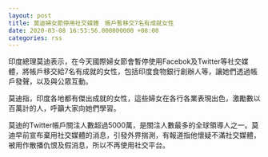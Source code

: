 ```yaml
---
layout: post
title: 莫迪婦女節停用社交媒體　帳戶暫移交7名有成就女性
date: 2020-03-08 16:53:56.000000000 +08:00
categories: rss
---
```


印度總理莫迪表示，在今天國際婦女節會暫停使用Facebok及Twitter等社交媒體，將帳戶移交給7名有成就的女性，包括印度食物銀行創辦人等，讓她們透過帳戶發聲，以及與公眾互動。

莫迪指，印度各地都有傑出成就的女性，這些婦女在各行各業表現出色，激勵數以百萬計的人，呼籲大家向她們學習。

莫迪的Twitter帳戶關注人數超過5000萬，是關注人數最多的全球領導人之一。莫迪早前宣布棄用社交媒體的消息，引發外界揣測，有報道指他懷疑不滿社交媒體，被用作散播仇恨及假消息，所以不再使用社交平台。
